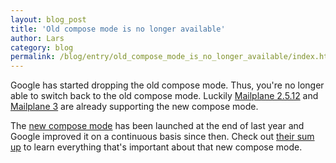 ```yaml
---
layout: blog_post
title: 'Old compose mode is no longer available'
author: Lars
category: blog
permalink: /blog/entry/old_compose_mode_is_no_longer_available/index.html
---
```


Google has started dropping the old compose mode. Thus, you're no longer able to switch back to the old compose mode. Luckily [Mailplane 2.5.12](/download) and [Mailplane 3](/download) are already supporting the new compose mode.

The [new compose mode](http://gmailblog.blogspot.ch/2012/10/introducing-new-compose-in-gmail.html) has been launched at the end of last year and Google improved it on a continuous basis since then. Check out [their sum up](https://support.google.com/mail/answer/2645922?p=newcompose&hl=en&rd=1) to learn everything that's important about that new compose mode.